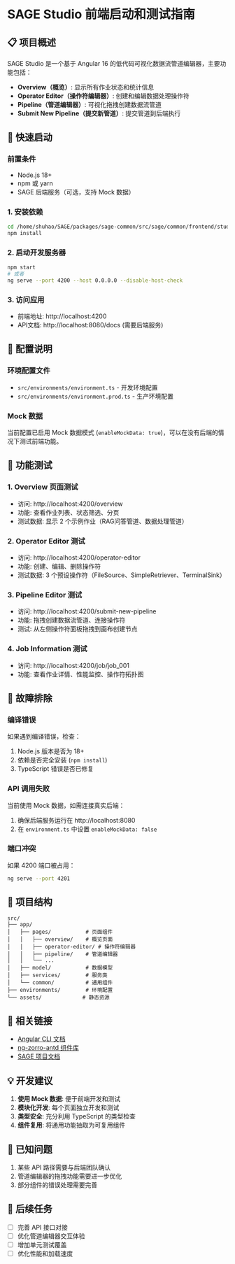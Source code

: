 # SAGE Studio 前端启动和测试指南

## 📋 项目概述

SAGE Studio 是一个基于 Angular 16 的低代码可视化数据流管道编辑器，主要功能包括：

- **Overview（概览）**: 显示所有作业状态和统计信息
- **Operator Editor（操作符编辑器）**: 创建和编辑数据处理操作符
- **Pipeline（管道编辑器）**: 可视化拖拽创建数据流管道  
- **Submit New Pipeline（提交新管道）**: 提交管道到后端执行

## 🚀 快速启动

### 前置条件
- Node.js 18+ 
- npm 或 yarn
- SAGE 后端服务（可选，支持 Mock 数据）

### 1. 安装依赖
```bash
cd /home/shuhao/SAGE/packages/sage-common/src/sage/common/frontend/studio
npm install
```

### 2. 启动开发服务器
```bash
npm start
# 或者
ng serve --port 4200 --host 0.0.0.0 --disable-host-check
```

### 3. 访问应用
- 前端地址: http://localhost:4200
- API文档: http://localhost:8080/docs (需要后端服务)

## 🔧 配置说明

### 环境配置文件
- `src/environments/environment.ts` - 开发环境配置
- `src/environments/environment.prod.ts` - 生产环境配置

### Mock 数据
当前配置已启用 Mock 数据模式 (`enableMockData: true`)，可以在没有后端的情况下测试前端功能。

## 🧪 功能测试

### 1. Overview 页面测试
- 访问: http://localhost:4200/overview
- 功能: 查看作业列表、状态筛选、分页
- 测试数据: 显示 2 个示例作业（RAG问答管道、数据处理管道）

### 2. Operator Editor 测试  
- 访问: http://localhost:4200/operator-editor
- 功能: 创建、编辑、删除操作符
- 测试数据: 3 个预设操作符（FileSource、SimpleRetriever、TerminalSink）

### 3. Pipeline Editor 测试
- 访问: http://localhost:4200/submit-new-pipeline  
- 功能: 拖拽创建数据流管道、连接操作符
- 测试: 从左侧操作符面板拖拽到画布创建节点

### 4. Job Information 测试
- 访问: http://localhost:4200/job/job_001
- 功能: 查看作业详情、性能监控、操作符拓扑图

## 🐛 故障排除

### 编译错误
如果遇到编译错误，检查：
1. Node.js 版本是否为 18+
2. 依赖是否完全安装 (`npm install`)
3. TypeScript 错误是否已修复

### API 调用失败
当前使用 Mock 数据，如需连接真实后端：
1. 确保后端服务运行在 http://localhost:8080
2. 在 `environment.ts` 中设置 `enableMockData: false`

### 端口冲突
如果 4200 端口被占用：
```bash
ng serve --port 4201
```

## 📁 项目结构

```
src/
├── app/
│   ├── pages/           # 页面组件
│   │   ├── overview/    # 概览页面
│   │   ├── operator-editor/ # 操作符编辑器
│   │   ├── pipeline/    # 管道编辑器
│   │   └── ...
│   ├── model/           # 数据模型
│   ├── services/        # 服务类
│   └── common/          # 通用组件
├── environments/        # 环境配置
└── assets/             # 静态资源
```

## 🔗 相关链接

- [Angular CLI 文档](https://angular.io/cli)
- [ng-zorro-antd 组件库](https://ng.ant.design/)
- [SAGE 项目文档](../../../../../../../docs/)

## 💡 开发建议

1. **使用 Mock 数据**: 便于前端开发和测试
2. **模块化开发**: 每个页面独立开发和测试
3. **类型安全**: 充分利用 TypeScript 的类型检查
4. **组件复用**: 将通用功能抽取为可复用组件

## 📝 已知问题

1. 某些 API 路径需要与后端团队确认
2. 管道编辑器的拖拽功能需要进一步优化
3. 部分组件的错误处理需要完善

## 🎯 后续任务

- [ ] 完善 API 接口对接
- [ ] 优化管道编辑器交互体验
- [ ] 增加单元测试覆盖
- [ ] 优化性能和加载速度
